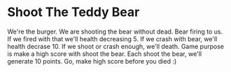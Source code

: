 # Shoot The Teddy Bear
We're the burger. We are shooting the bear without dead. Bear firing to us. If we fired with that we'll health decreasing 5. If we crash with bear, we'll health decrase 10. If we shoot or crash enough, we'll death. Game purpose is make a high score with shoot the bear. Each shoot the bear, we'll generate 10 points. Go, make high score before you died :)
